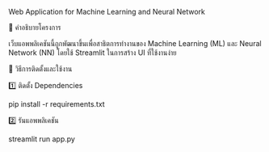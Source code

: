 Web Application for Machine Learning and Neural Network

📌 คำอธิบายโครงการ

เว็บแอพพลิเคชันนี้ถูกพัฒนาขึ้นเพื่อสาธิตการทำงานของ Machine Learning (ML) และ Neural Network (NN) โดยใช้ Streamlit ในการสร้าง UI ที่ใช้งานง่าย

🚀 วิธีการติดตั้งและใช้งาน

1️⃣ ติดตั้ง Dependencies

pip install -r requirements.txt

2️⃣ รันแอพพลิเคชัน

streamlit run app.py